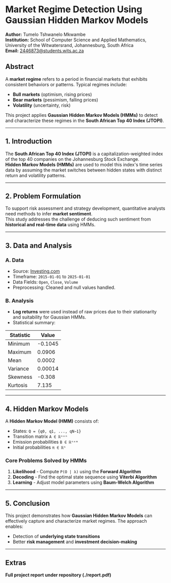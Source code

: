 # Market Regime Detection Using Gaussian Hidden Markov Models

**Author:** Tumelo Tshwanelo Mkwambe  
**Institution:** School of Computer Science and Applied Mathematics, University of the Witwatersrand, Johannesburg, South Africa  
**Email:** 2446873@students.wits.ac.za

## Abstract

A **market regime** refers to a period in financial markets that exhibits consistent behaviors or patterns. Typical regimes include:
- **Bull markets** (optimism, rising prices)
- **Bear markets** (pessimism, falling prices)
- **Volatility** (uncertainty, risk)

This project applies **Gaussian Hidden Markov Models (HMMs)** to detect and characterize these regimes in the **South African Top 40 Index (JTOPI)**.

---

## 1. Introduction

The **South African Top 40 Index (JTOPI)** is a capitalization-weighted index of the top 40 companies on the Johannesburg Stock Exchange.  
**Hidden Markov Models (HMMs)** are used to model this index's time series data by assuming the market switches between hidden states with distinct return and volatility patterns.

---

## 2. Problem Formulation

To support risk assessment and strategy development, quantitative analysts need methods to infer **market sentiment**.  
This study addresses the challenge of deducing such sentiment from **historical and real-time data** using HMMs.

---

## 3. Data and Analysis

### A. Data
- Source: [Investing.com](https://www.investing.com)
- Timeframe: `2015-01-01` to `2025-01-01`
- Data Fields: `Open`, `Close`, `Volume`
- Preprocessing: Cleaned and null values handled.

### B. Analysis
- **Log returns** were used instead of raw prices due to their stationarity and suitability for Gaussian HMMs.
- Statistical summary:

| Statistic | Value |
|----------|-------|
| Minimum | -0.1045 |
| Maximum | 0.0906 |
| Mean    | 0.0002 |
| Variance | 0.00014 |
| Skewness | -0.308 |
| Kurtosis | 7.135 |

---

## 4. Hidden Markov Models

A **Hidden Markov Model (HMM)** consists of:
- States: `Q = {q0, q1, ..., qN−1}`
- Transition matrix `A ∈ ℝⁿˣⁿ`
- Emission probabilities `B ∈ ℝⁿˣᵐ`
- Initial probabilities `π ∈ ℝⁿ`

### Core Problems Solved by HMMs
1. **Likelihood** - Compute `P(O | λ)` using the **Forward Algorithm**
2. **Decoding** - Find the optimal state sequence using **Viterbi Algorithm**
3. **Learning** - Adjust model parameters using **Baum-Welch Algorithm**

---

## 5. Conclusion

This project demonstrates how **Gaussian Hidden Markov Models** can effectively capture and characterize market regimes. The approach enables:
- Detection of **underlying state transitions**
- Better **risk management** and **investment decision-making**

---

## Extras
**Full project report under repository (./report.pdf)**